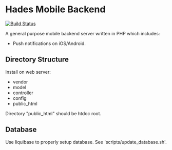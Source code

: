 
# Hades Mobile Backend

[![Build Status](https://travis-ci.org/lucaswall/hades.svg?branch=develop)](https://travis-ci.org/lucaswall/hades)

A general purpose mobile backend server written in PHP which includes:

* Push notifications on iOS/Android.

## Directory Structure

Install on web server:

* vendor
* model
* controller
* config
* public_html

Directory "public_html" should be htdoc root.

## Database

Use liquibase to properly setup database. See 'scripts/update_database.sh'.
